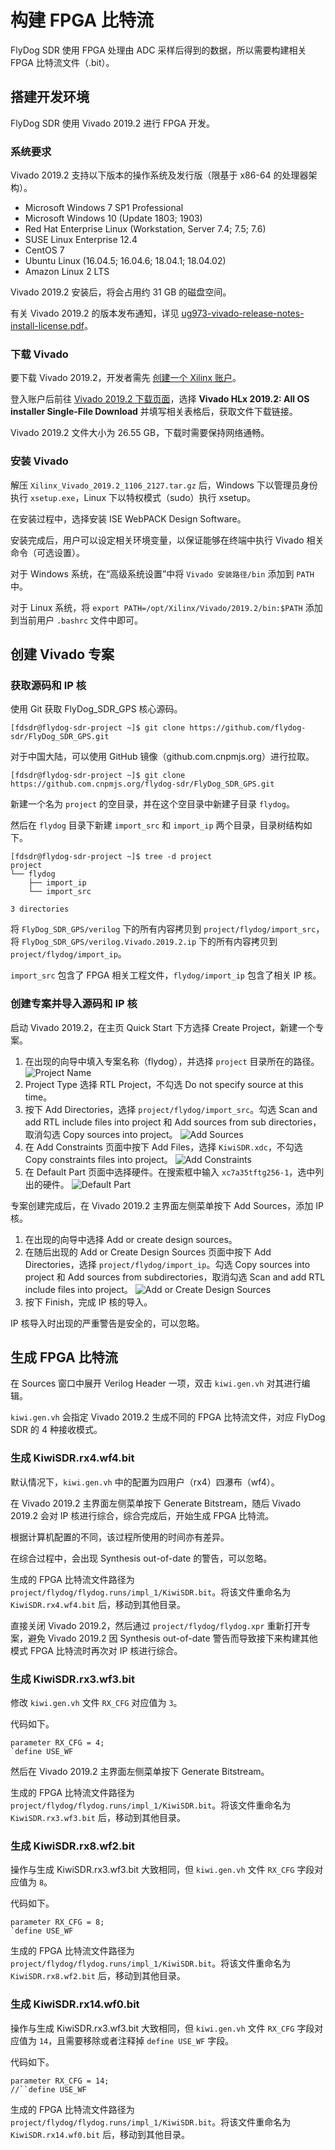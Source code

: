 # 构建 FPGA 比特流

FlyDog SDR 使用 FPGA 处理由 ADC 采样后得到的数据，所以需要构建相关 FPGA 比特流文件（.bit）。

## 搭建开发环境

FlyDog SDR 使用 Vivado 2019.2 进行 FPGA 开发。

### 系统要求

Vivado 2019.2 支持以下版本的操作系统及发行版（限基于 x86-64 的处理器架构）。

 - Microsoft Windows 7 SP1 Professional
 - Microsoft Windows 10 (Update 1803; 1903)
 - Red Hat Enterprise Linux (Workstation, Server 7.4; 7.5; 7.6)
 - SUSE Linux Enterprise 12.4
 - CentOS 7
 - Ubuntu Linux (16.04.5; 16.04.6; 18.04.1; 18.04.02)
 - Amazon Linux 2 LTS

Vivado 2019.2 安装后，将会占用约 31 GB 的磁盘空间。

有关 Vivado 2019.2 的版本发布通知，详见 [ug973-vivado-release-notes-install-license.pdf](https://www.xilinx.com/support/documentation/sw_manuals/xilinx2019_2/ug973-vivado-release-notes-install-license.pdf)。

### 下载 Vivado

要下载 Vivado 2019.2，开发者需先 [创建一个 Xilinx 账户](https://www.xilinx.com/registration/create-account.html)。

登入账户后前往 [Vivado 2019.2 下载页面](https://www.xilinx.com/support/download/index.html/content/xilinx/en/downloadNav/vivado-design-tools/2019-2.html)，选择 **Vivado HLx 2019.2: All OS installer Single-File Download** 并填写相关表格后，获取文件下载链接。

Vivado 2019.2 文件大小为 26.55 GB，下载时需要保持网络通畅。

### 安装 Vivado

解压 `Xilinx_Vivado_2019.2_1106_2127.tar.gz` 后，Windows 下以管理员身份执行 `xsetup.exe`，Linux 下以特权模式（sudo）执行 xsetup。

在安装过程中，选择安装 ISE WebPACK Design Software。

安装完成后，用户可以设定相关环境变量，以保证能够在终端中执行 Vivado 相关命令（可选设置）。

对于 Windows 系统，在“高级系统设置”中将 `Vivado 安装路径/bin` 添加到 `PATH` 中。

对于 Linux 系统，将 `export PATH=/opt/Xilinx/Vivado/2019.2/bin:$PATH` 添加到当前用户 `.bashrc` 文件中即可。

## 创建 Vivado 专案

### 获取源码和 IP 核

使用 Git 获取 FlyDog_SDR_GPS 核心源码。

```
[fdsdr@flydog-sdr-project ~]$ git clone https://github.com/flydog-sdr/FlyDog_SDR_GPS.git
```

对于中国大陆，可以使用 GitHub 镜像（github.com.cnpmjs.org）进行拉取。

```
[fdsdr@flydog-sdr-project ~]$ git clone https://github.com.cnpmjs.org/flydog-sdr/FlyDog_SDR_GPS.git
```

新建一个名为 `project` 的空目录，并在这个空目录中新建子目录 `flydog`。

然后在 `flydog` 目录下新建 `import_src` 和 `import_ip` 两个目录，目录树结构如下。

```
[fdsdr@flydog-sdr-project ~]$ tree -d project
project
└── flydog
    ├── import_ip
    └── import_src

3 directories
```

将 `FlyDog_SDR_GPS/verilog` 下的所有内容拷贝到 `project/flydog/import_src`，将 `FlyDog_SDR_GPS/verilog.Vivado.2019.2.ip` 下的所有内容拷贝到 `project/flydog/import_ip`。

`import_src` 包含了 FPGA 相关工程文件，`flydog/import_ip` 包含了相关 IP 核。

### 创建专案并导入源码和 IP 核

启动 Vivado 2019.2，在主页 Quick Start 下方选择 Create Project，新建一个专案。

 1. 在出现的向导中填入专案名称（flydog），并选择 `project` 目录所在的路径。
![Project Name](/developer/fpga_1.png "Project Name")
 2. Project Type 选择 RTL Project，不勾选 Do not specify source at this time。
 3. 按下 Add Directories，选择 `project/flydog/import_src`。勾选 Scan and add RTL include files into project 和 Add sources from sub directories，取消勾选 Copy sources into project。
![Add Sources](/developer/fpga_2.png "Add Sources")
 4. 在 Add Constraints 页面中按下 Add Files，选择 `KiwiSDR.xdc`，不勾选 Copy constraints files into project。
![Add Constraints](/developer/fpga_3.png "Add Constraints")
 5. 在 Default Part 页面中选择硬件。在搜索框中输入 `xc7a35tftg256-1`，选中列出的硬件。
![Default Part](/developer/fpga_4.png "Default Part")

专案创建完成后，在 Vivado 2019.2 主界面左侧菜单按下 Add Sources，添加 IP 核。

 1. 在出现的向导中选择 Add or create design sources。
 2. 在随后出现的 Add or Create Design Sources 页面中按下 Add Directories，选择 `project/flydog/import_ip`。勾选 Copy sources into project 和 Add sources from subdirectories，取消勾选 Scan and add RTL include files into project。
![Add or Create Design Sources](/developer/fpga_5.png "Add or Create Design Sources")
 3. 按下 Finish，完成 IP 核的导入。

IP 核导入时出现的严重警告是安全的，可以忽略。

## 生成 FPGA 比特流

在 Sources 窗口中展开 Verilog Header 一项，双击 `kiwi.gen.vh` 对其进行编辑。

`kiwi.gen.vh` 会指定 Vivado 2019.2 生成不同的 FPGA 比特流文件，对应 FlyDog SDR 的 4 种接收模式。

### 生成 KiwiSDR.rx4.wf4.bit

默认情况下，`kiwi.gen.vh` 中的配置为四用户（rx4）四瀑布（wf4）。

在 Vivado 2019.2 主界面左侧菜单按下 Generate Bitstream，随后 Vivado 2019.2 会对 IP 核进行综合，综合完成后，开始生成 FPGA 比特流。

根据计算机配置的不同，该过程所使用的时间亦有差异。

在综合过程中，会出现 Synthesis out-of-date 的警告，可以忽略。

生成的 FPGA 比特流文件路径为 `project/flydog/flydog.runs/impl_1/KiwiSDR.bit`。将该文件重命名为 `KiwiSDR.rx4.wf4.bit` 后，移动到其他目录。

直接关闭 Vivado 2019.2，然后通过 `project/flydog/flydog.xpr` 重新打开专案，避免 Vivado 2019.2 因 Synthesis out-of-date 警告而导致接下来构建其他模式 FPGA 比特流时再次对 IP 核进行综合。

### 生成 KiwiSDR.rx3.wf3.bit

修改 `kiwi.gen.vh` 文件 `RX_CFG` 对应值为 `3`。

代码如下。

```
parameter RX_CFG = 4;
`define USE_WF
```

然后在 Vivado 2019.2 主界面左侧菜单按下 Generate Bitstream。

生成的 FPGA 比特流文件路径为 `project/flydog/flydog.runs/impl_1/KiwiSDR.bit`。将该文件重命名为 `KiwiSDR.rx3.wf3.bit` 后，移动到其他目录。

### 生成 KiwiSDR.rx8.wf2.bit

操作与生成 KiwiSDR.rx3.wf3.bit 大致相同，但 `kiwi.gen.vh` 文件 `RX_CFG` 字段对应值为 `8`。

代码如下。

```
parameter RX_CFG = 8;
`define USE_WF
```

生成的 FPGA 比特流文件路径为 `project/flydog/flydog.runs/impl_1/KiwiSDR.bit`。将该文件重命名为 `KiwiSDR.rx8.wf2.bit` 后，移动到其他目录。

### 生成 KiwiSDR.rx14.wf0.bit

操作与生成 KiwiSDR.rx3.wf3.bit 大致相同，但 `kiwi.gen.vh` 文件 `RX_CFG` 字段对应值为 `14`，且需要移除或者注释掉 `define USE_WF` 字段。

代码如下。

```
parameter RX_CFG = 14;
//``define USE_WF
```

生成的 FPGA 比特流文件路径为 `project/flydog/flydog.runs/impl_1/KiwiSDR.bit`。将该文件重命名为 `KiwiSDR.rx14.wf0.bit` 后，移动到其他目录。
